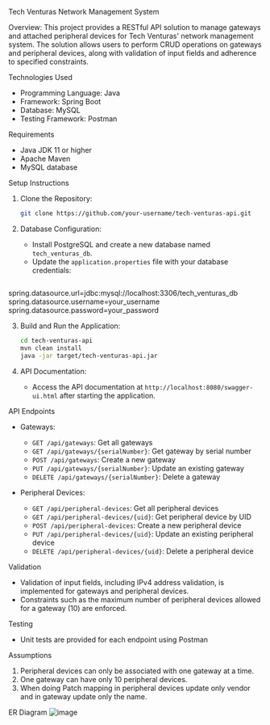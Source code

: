 Tech Venturas Network Management System

Overview: This project provides a RESTful API solution to manage gateways and attached peripheral devices for Tech Venturas' network management system. The solution allows users to perform CRUD operations on gateways and peripheral devices, along with validation of input fields and adherence to specified constraints.

Technologies Used
- Programming Language: Java
- Framework: Spring Boot
- Database: MySQL
- Testing Framework: Postman

Requirements
- Java JDK 11 or higher
- Apache Maven
- MySQL database

Setup Instructions
1. Clone the Repository:
    ```bash
    git clone https://github.com/your-username/tech-venturas-api.git
    ```

2. Database Configuration:
    - Install PostgreSQL and create a new database named `tech_venturas_db`.
    - Update the `application.properties` file with your database credentials:
        ```properties
spring.datasource.url=jdbc:mysql://localhost:3306/tech_venturas_db
spring.datasource.username=your_username
spring.datasource.password=your_password        

3. Build and Run the Application:
    ```bash
    cd tech-venturas-api
    mvn clean install
    java -jar target/tech-venturas-api.jar
    ```

4. API Documentation:
    - Access the API documentation at `http://localhost:8080/swagger-ui.html` after starting the application.

API Endpoints
- Gateways:
    - `GET /api/gateways`: Get all gateways
    - `GET /api/gateways/{serialNumber}`: Get gateway by serial number
    - `POST /api/gateways`: Create a new gateway
    - `PUT /api/gateways/{serialNumber}`: Update an existing gateway
    - `DELETE /api/gateways/{serialNumber}`: Delete a gateway

- Peripheral Devices:
    - `GET /api/peripheral-devices`: Get all peripheral devices
    - `GET /api/peripheral-devices/{uid}`: Get peripheral device by UID
    - `POST /api/peripheral-devices`: Create a new peripheral device
    - `PUT /api/peripheral-devices/{uid}`: Update an existing peripheral device
    - `DELETE /api/peripheral-devices/{uid}`: Delete a peripheral device

 Validation
- Validation of input fields, including IPv4 address validation, is implemented for gateways and peripheral devices.
- Constraints such as the maximum number of peripheral devices allowed for a gateway (10) are enforced.

Testing
- Unit tests are provided for each endpoint using Postman
  
Assumptions
1. Peripheral devices can only be associated with one gateway at a time.
2. One gateway can have only 10 peripheral devices.
3. When doing Patch mapping in peripheral devices update only vendor and in gateway update only the name.
   
ER Diagram
 ![image](https://github.com/RavinduLK/NMS-TechVenturas/assets/94894276/769013c7-03de-4d2d-a52f-95b83d44d1f6)

